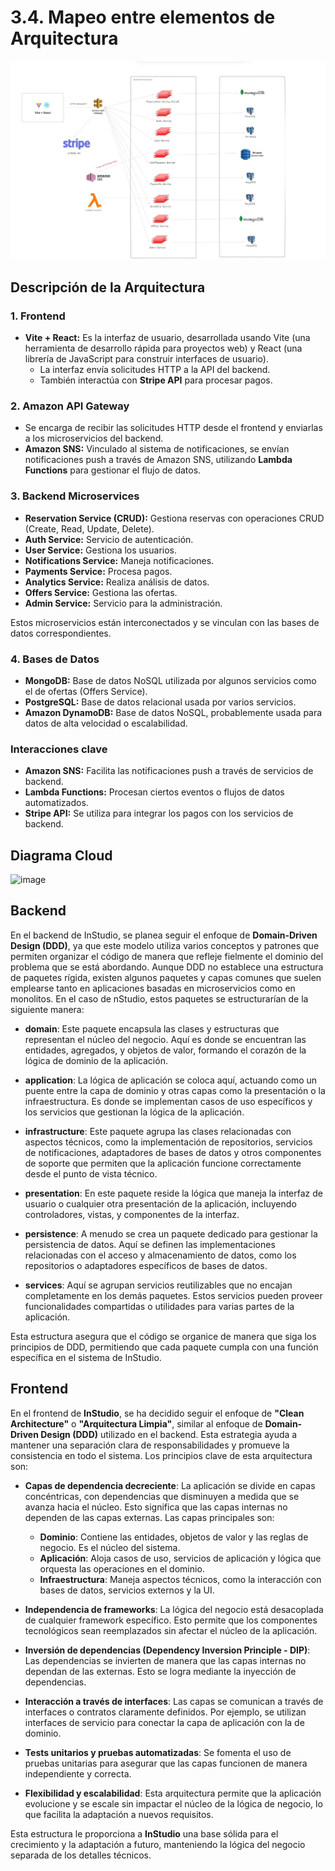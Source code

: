 # 3.4. Mapeo entre elementos de Arquitectura

![Mapeo entre elementos de Arquitectura](MapeoElementosArquitectura.png)


## Descripción de la Arquitectura

### 1. Frontend 
- **Vite + React:** Es la interfaz de usuario, desarrollada usando Vite (una herramienta de desarrollo rápida para proyectos web) y React (una librería de JavaScript para construir interfaces de usuario). 
  - La interfaz envía solicitudes HTTP a la API del backend.
  - También interactúa con **Stripe API** para procesar pagos.

### 2. Amazon API Gateway 
- Se encarga de recibir las solicitudes HTTP desde el frontend y enviarlas a los microservicios del backend.
- **Amazon SNS:** Vinculado al sistema de notificaciones, se envían notificaciones push a través de Amazon SNS, utilizando **Lambda Functions** para gestionar el flujo de datos.

### 3. Backend Microservices 
- **Reservation Service (CRUD):** Gestiona reservas con operaciones CRUD (Create, Read, Update, Delete).
- **Auth Service:** Servicio de autenticación.
- **User Service:** Gestiona los usuarios.
- **Notifications Service:** Maneja notificaciones.
- **Payments Service:** Procesa pagos.
- **Analytics Service:** Realiza análisis de datos.
- **Offers Service:** Gestiona las ofertas.
- **Admin Service:** Servicio para la administración.

Estos microservicios están interconectados y se vinculan con las bases de datos correspondientes.

### 4. Bases de Datos 
- **MongoDB:** Base de datos NoSQL utilizada por algunos servicios como el de ofertas (Offers Service).
- **PostgreSQL:** Base de datos relacional usada por varios servicios.
- **Amazon DynamoDB:** Base de datos NoSQL, probablemente usada para datos de alta velocidad o escalabilidad.

### Interacciones clave
- **Amazon SNS:** Facilita las notificaciones push a través de servicios de backend.
- **Lambda Functions:** Procesan ciertos eventos o flujos de datos automatizados.
- **Stripe API:** Se utiliza para integrar los pagos con los servicios de backend.

## Diagrama Cloud

![image](https://github.com/user-attachments/assets/2279c4e3-7916-484d-87f7-6ea07a37dbcd)


## Backend
En el backend de InStudio, se planea seguir el enfoque de **Domain-Driven Design (DDD)**, ya que este modelo utiliza varios conceptos y patrones que permiten organizar el código de manera que refleje fielmente el dominio del problema que se está abordando. Aunque DDD no establece una estructura de paquetes rígida, existen algunos paquetes y capas comunes que suelen emplearse tanto en aplicaciones basadas en microservicios como en monolitos. En el caso de nStudio, estos paquetes se estructurarían de la siguiente manera:

- **domain**: Este paquete encapsula las clases y estructuras que representan el núcleo del negocio. Aquí es donde se encuentran las entidades, agregados, y objetos de valor, formando el corazón de la lógica de dominio de la aplicación.

- **application**: La lógica de aplicación se coloca aquí, actuando como un puente entre la capa de dominio y otras capas como la presentación o la infraestructura. Es donde se implementan casos de uso específicos y los servicios que gestionan la lógica de la aplicación.

- **infrastructure**: Este paquete agrupa las clases relacionadas con aspectos técnicos, como la implementación de repositorios, servicios de notificaciones, adaptadores de bases de datos y otros componentes de soporte que permiten que la aplicación funcione correctamente desde el punto de vista técnico.

- **presentation**: En este paquete reside la lógica que maneja la interfaz de usuario o cualquier otra presentación de la aplicación, incluyendo controladores, vistas, y componentes de la interfaz.

- **persistence**: A menudo se crea un paquete dedicado para gestionar la persistencia de datos. Aquí se definen las implementaciones relacionadas con el acceso y almacenamiento de datos, como los repositorios o adaptadores específicos de bases de datos.

- **services**: Aquí se agrupan servicios reutilizables que no encajan completamente en los demás paquetes. Estos servicios pueden proveer funcionalidades compartidas o utilidades para varias partes de la aplicación.

Esta estructura asegura que el código se organice de manera que siga los principios de DDD, permitiendo que cada paquete cumpla con una función específica en el sistema de InStudio.

## Frontend
En el frontend de **InStudio**, se ha decidido seguir el enfoque de **"Clean Architecture"** o **"Arquitectura Limpia"**, similar al enfoque de **Domain-Driven Design (DDD)** utilizado en el backend. Esta estrategia ayuda a mantener una separación clara de responsabilidades y promueve la consistencia en todo el sistema. Los principios clave de esta arquitectura son:

- **Capas de dependencia decreciente**: La aplicación se divide en capas concéntricas, con dependencias que disminuyen a medida que se avanza hacia el núcleo. Esto significa que las capas internas no dependen de las capas externas. Las capas principales son:
  - **Dominio**: Contiene las entidades, objetos de valor y las reglas de negocio. Es el núcleo del sistema.
  - **Aplicación**: Aloja casos de uso, servicios de aplicación y lógica que orquesta las operaciones en el dominio.
  - **Infraestructura**: Maneja aspectos técnicos, como la interacción con bases de datos, servicios externos y la UI.

- **Independencia de frameworks**: La lógica del negocio está desacoplada de cualquier framework específico. Esto permite que los componentes tecnológicos sean reemplazados sin afectar el núcleo de la aplicación.

- **Inversión de dependencias (Dependency Inversion Principle - DIP)**: Las dependencias se invierten de manera que las capas internas no dependan de las externas. Esto se logra mediante la inyección de dependencias.

- **Interacción a través de interfaces**: Las capas se comunican a través de interfaces o contratos claramente definidos. Por ejemplo, se utilizan interfaces de servicio para conectar la capa de aplicación con la de dominio.

- **Tests unitarios y pruebas automatizadas**: Se fomenta el uso de pruebas unitarias para asegurar que las capas funcionen de manera independiente y correcta.

- **Flexibilidad y escalabilidad**: Esta arquitectura permite que la aplicación evolucione y se escale sin impactar el núcleo de la lógica de negocio, lo que facilita la adaptación a nuevos requisitos.

Esta estructura le proporciona a **InStudio** una base sólida para el crecimiento y la adaptación a futuro, manteniendo la lógica del negocio separada de los detalles técnicos.



